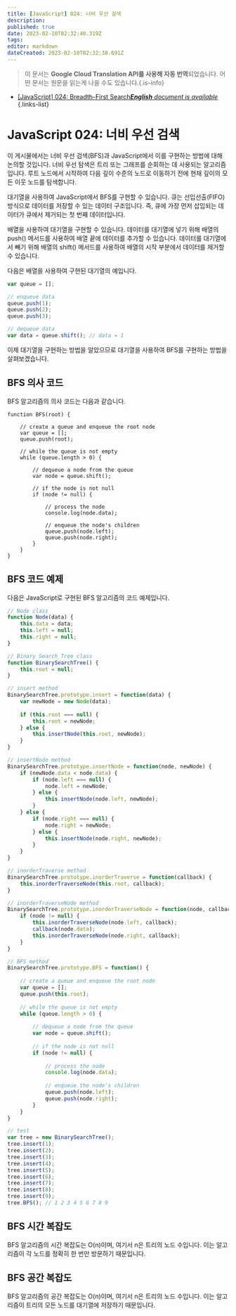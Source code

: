 ```yaml
---
title: [JavaScript] 024: 너비 우선 검색
description: 
published: true
date: 2023-02-10T02:32:40.319Z
tags: 
editor: markdown
dateCreated: 2023-02-10T02:32:38.691Z
---
```


> 이 문서는 **Google Cloud Translation API를 사용해 자동 번역**되었습니다.
어떤 문서는 원문을 읽는게 나을 수도 있습니다.{.is-info}



- [[JavaScript] 024: Breadth-First Search***English** document is available*](/en/Knowledge-base/Algorithm/javascript-024-breadth-first-search)
{.links-list}


# JavaScript 024: 너비 우선 검색

이 게시물에서는 너비 우선 검색(BFS)과 JavaScript에서 이를 구현하는 방법에 대해 논의할 것입니다. 너비 우선 탐색은 트리 또는 그래프를 순회하는 데 사용되는 알고리즘입니다. 루트 노드에서 시작하여 다음 깊이 수준의 노드로 이동하기 전에 현재 깊이의 모든 이웃 노드를 탐색합니다.

대기열을 사용하여 JavaScript에서 BFS를 구현할 수 있습니다. 큐는 선입선출(FIFO) 방식으로 데이터를 저장할 수 있는 데이터 구조입니다. 즉, 큐에 가장 먼저 삽입되는 데이터가 큐에서 제거되는 첫 번째 데이터입니다.

배열을 사용하여 대기열을 구현할 수 있습니다. 데이터를 대기열에 넣기 위해 배열의 push() 메서드를 사용하여 배열 끝에 데이터를 추가할 수 있습니다. 데이터를 대기열에서 빼기 위해 배열의 shift() 메서드를 사용하여 배열의 시작 부분에서 데이터를 제거할 수 있습니다.

다음은 배열을 사용하여 구현된 대기열의 예입니다.

```javascript
var queue = [];

// enqueue data
queue.push(1);
queue.push(2);
queue.push(3);

// dequeue data
var data = queue.shift(); // data = 1
```

이제 대기열을 구현하는 방법을 알았으므로 대기열을 사용하여 BFS를 구현하는 방법을 살펴보겠습니다.

## BFS 의사 코드

BFS 알고리즘의 의사 코드는 다음과 같습니다.

```
function BFS(root) {
    
    // create a queue and enqueue the root node
    var queue = [];
    queue.push(root);
    
    // while the queue is not empty
    while (queue.length > 0) {
        
        // dequeue a node from the queue
        var node = queue.shift();
        
        // if the node is not null
        if (node != null) {
            
            // process the node
            console.log(node.data);
            
            // enqueue the node's children
            queue.push(node.left);
            queue.push(node.right);
        }
    }
}
```

## BFS 코드 예제

다음은 JavaScript로 구현된 BFS 알고리즘의 코드 예제입니다.

```javascript
// Node class
function Node(data) {
    this.data = data;
    this.left = null;
    this.right = null;
}

// Binary Search Tree class
function BinarySearchTree() {
    this.root = null;
}

// insert method
BinarySearchTree.prototype.insert = function(data) {
    var newNode = new Node(data);
    
    if (this.root === null) {
        this.root = newNode;
    } else {
        this.insertNode(this.root, newNode);
    }
}

// insertNode method
BinarySearchTree.prototype.insertNode = function(node, newNode) {
    if (newNode.data < node.data) {
        if (node.left === null) {
            node.left = newNode;
        } else {
            this.insertNode(node.left, newNode);
        }
    } else {
        if (node.right === null) {
            node.right = newNode;
        } else {
            this.insertNode(node.right, newNode);
        }
    }
}

// inorderTraverse method
BinarySearchTree.prototype.inorderTraverse = function(callback) {
    this.inorderTraverseNode(this.root, callback);
}

// inorderTraverseNode method
BinarySearchTree.prototype.inorderTraverseNode = function(node, callback) {
    if (node != null) {
        this.inorderTraverseNode(node.left, callback);
        callback(node.data);
        this.inorderTraverseNode(node.right, callback);
    }
}

// BFS method
BinarySearchTree.prototype.BFS = function() {
    
    // create a queue and enqueue the root node
    var queue = [];
    queue.push(this.root);
    
    // while the queue is not empty
    while (queue.length > 0) {
        
        // dequeue a node from the queue
        var node = queue.shift();
        
        // if the node is not null
        if (node != null) {
            
            // process the node
            console.log(node.data);
            
            // enqueue the node's children
            queue.push(node.left);
            queue.push(node.right);
        }
    }
}

// test
var tree = new BinarySearchTree();
tree.insert(1);
tree.insert(2);
tree.insert(3);
tree.insert(4);
tree.insert(5);
tree.insert(6);
tree.insert(7);
tree.insert(8);
tree.insert(9);
tree.BFS(); // 1 2 3 4 5 6 7 8 9
```

## BFS 시간 복잡도

BFS 알고리즘의 시간 복잡도는 O(n)이며, 여기서 n은 트리의 노드 수입니다. 이는 알고리즘이 각 노드를 정확히 한 번만 방문하기 때문입니다.

## BFS 공간 복잡도

BFS 알고리즘의 공간 복잡도는 O(n)이며, 여기서 n은 트리의 노드 수입니다. 이는 알고리즘이 트리의 모든 노드를 대기열에 저장하기 때문입니다.